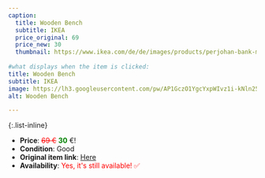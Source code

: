 ```yaml
---
caption:
  title: Wooden Bench
  subtitle: IKEA
  price_original: 69
  price_new: 30
  thumbnail: https://www.ikea.com/de/de/images/products/perjohan-bank-mit-fach-kiefer__0948199_pe798912_s5.jpg
  
#what displays when the item is clicked:
title: Wooden Bench
subtitle: IKEA
image: https://lh3.googleusercontent.com/pw/AP1GczO1YgcYxpWIvz1i-kNln25C0JA4WUxtAEhw1rljIRqtNJP4XHm38AnGYOMG-Dt9R15_Z8v0tsjCRj7N-y6EHJFWYVw-B1IBEI4RQF_et9xaVH9FcdXOQXgsZ-5d_AM3Jv1Zi0YU8c8QwMulpDaFTi8_GA=w2168-h1626-s-no-gm?authuser=0
alt: Wooden Bench

---
```

{:.list-inline} 
- **Price**: <span style="color:red"><del>69 €</del></span> <span style="color:green">**30**</span> €!
- **Condition**: Good
- **Original item link**: [Here](https://www.ikea.com/de/de/p/perjohan-bank-mit-fach-kiefer-60485339/)
- **Availability**: <span style='color:red'>Yes, it's still available! ✅</span>
